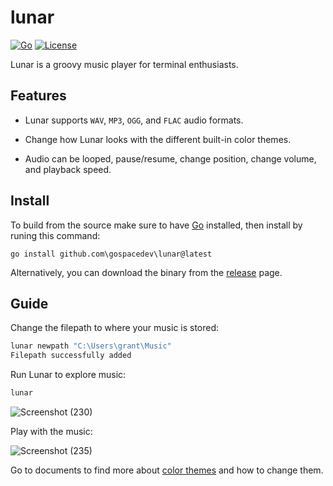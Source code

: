 # lunar

[![Go](https://github.com/gospacedev/lunar/actions/workflows/go.yml/badge.svg)](https://github.com/gospacedev/lunar/actions/workflows/go.yml)
[![License](https://img.shields.io/badge/License-Apache_2.0-blue.svg)](https://github.com/gospacedev/lunar/blob/master/LICENSE)

Lunar is a groovy music player for terminal enthusiasts.

## Features

- Lunar supports `WAV`, `MP3`, `OGG`, and `FLAC` audio formats.

- Change how Lunar looks with the different built-in color themes.

- Audio can be looped, pause/resume, change position, change volume, and playback speed.

## Install

To build from the source make sure to have [Go](https://go.dev/) installed, then install by runing this command:
```
go install github.com\gospacedev\lunar@latest
```

Alternatively, you can download the binary from the [release](https://github.com/gospacedev/lunar/releases) page.

## Guide

Change the filepath to where your music is stored:

```powershell
lunar newpath "C:\Users\grant\Music"
Filepath successfully added
```

Run Lunar to explore music:

```powershell
lunar
```

![Screenshot (230)](https://user-images.githubusercontent.com/83633399/201524750-94267cca-fc3f-4c16-91b5-ed7f9b535016.png)

Play with the music:

![Screenshot (235)](https://user-images.githubusercontent.com/83633399/201524728-1ae12760-1ae1-4120-939c-0f2579a31560.png)

Go to documents to find more about [color themes](https://github.com/gospacedev/lunar/blob/master/doc/themes.md) and how to change them.
